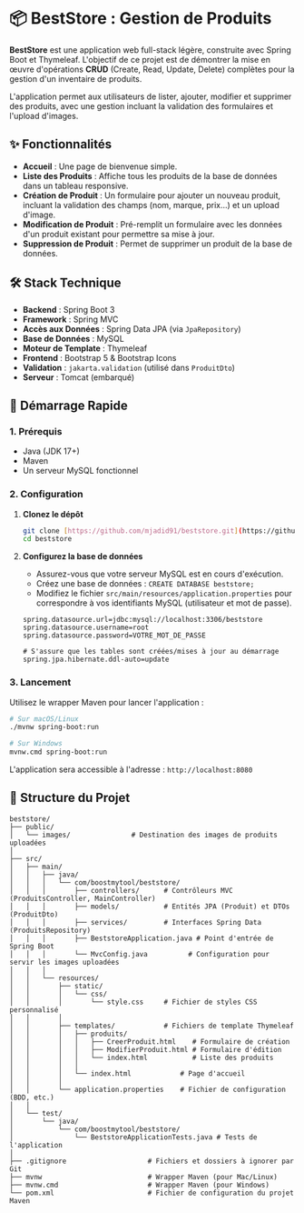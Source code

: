 # 📦 BestStore : Gestion de Produits

**BestStore** est une application web full-stack légère, construite avec Spring Boot et Thymeleaf. L'objectif de ce projet est de démontrer la mise en œuvre d'opérations **CRUD** (Create, Read, Update, Delete) complètes pour la gestion d'un inventaire de produits.

L'application permet aux utilisateurs de lister, ajouter, modifier et supprimer des produits, avec une gestion incluant la validation des formulaires et l'upload d'images.

## ✨ Fonctionnalités

* **Accueil** : Une page de bienvenue simple.
* **Liste des Produits** : Affiche tous les produits de la base de données dans un tableau responsive.
* **Création de Produit** : Un formulaire pour ajouter un nouveau produit, incluant la validation des champs (nom, marque, prix...) et un upload d'image.
* **Modification de Produit** : Pré-remplit un formulaire avec les données d'un produit existant pour permettre sa mise à jour.
* **Suppression de Produit** : Permet de supprimer un produit de la base de données.

## 🛠️ Stack Technique

* **Backend** : Spring Boot 3
* **Framework** : Spring MVC
* **Accès aux Données** : Spring Data JPA (via `JpaRepository`)
* **Base de Données** : MySQL
* **Moteur de Template** : Thymeleaf
* **Frontend** : Bootstrap 5 & Bootstrap Icons
* **Validation** : `jakarta.validation` (utilisé dans `ProduitDto`)
* **Serveur** : Tomcat (embarqué)

## 🚀 Démarrage Rapide

### 1. Prérequis

* Java (JDK 17+)
* Maven
* Un serveur MySQL fonctionnel

### 2. Configuration

1.  **Clonez le dépôt**
    ```sh
    git clone [https://github.com/mjadid91/beststore.git](https://github.com/mjadid91/beststore.git)
    cd beststore
    ```

2.  **Configurez la base de données**
    * Assurez-vous que votre serveur MySQL est en cours d'exécution.
    * Créez une base de données : `CREATE DATABASE beststore;`
    * Modifiez le fichier `src/main/resources/application.properties` pour correspondre à vos identifiants MySQL (utilisateur et mot de passe).

    ```properties
    spring.datasource.url=jdbc:mysql://localhost:3306/beststore
    spring.datasource.username=root
    spring.datasource.password=VOTRE_MOT_DE_PASSE
    
    # S'assure que les tables sont créées/mises à jour au démarrage
    spring.jpa.hibernate.ddl-auto=update 
    ```

### 3. Lancement

Utilisez le wrapper Maven pour lancer l'application :

```sh
# Sur macOS/Linux
./mvnw spring-boot:run

# Sur Windows
mvnw.cmd spring-boot:run
```
L'application sera accessible à l'adresse : `http://localhost:8080`

## 📂 Structure du Projet
```
beststore/
├── public/
│   └── images/               # Destination des images de produits uploadées
│
├── src/
│   ├── main/
│   │   ├── java/
│   │   │   └── com/boostmytool/beststore/
│   │   │       ├── controllers/      # Contrôleurs MVC (ProduitsController, MainController)
│   │   │       ├── models/           # Entités JPA (Produit) et DTOs (ProduitDto)
│   │   │       ├── services/         # Interfaces Spring Data (ProduitsRepository)
│   │   │       ├── BeststoreApplication.java # Point d'entrée de Spring Boot
│   │   │       └── MvcConfig.java          # Configuration pour servir les images uploadées
│   │   │
│   │   └── resources/
│   │       ├── static/
│   │       │   └── css/
│   │       │       └── style.css     # Fichier de styles CSS personnalisé
│   │       │
│   │       ├── templates/            # Fichiers de template Thymeleaf
│   │       │   ├── produits/
│   │       │   │   ├── CreerProduit.html    # Formulaire de création
│   │       │   │   ├── ModifierProduit.html # Formulaire d'édition
│   │       │   │   └── index.html           # Liste des produits
│   │       │   │
│   │       │   └── index.html            # Page d'accueil
│   │       │
│   │       └── application.properties    # Fichier de configuration (BDD, etc.)
│   │
│   └── test/
│       └── java/
│           └── com/boostmytool/beststore/
│               └── BeststoreApplicationTests.java # Tests de l'application
│
├── .gitignore                    # Fichiers et dossiers à ignorer par Git
├── mvnw                          # Wrapper Maven (pour Mac/Linux)
├── mvnw.cmd                      # Wrapper Maven (pour Windows)
└── pom.xml                       # Fichier de configuration du projet Maven
```